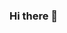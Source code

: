 ### Hi there 👋

<!--
**almeidas-tatiane/almeidas-tatiane** is a ✨ _special_ ✨ repository because its `README.md` (this file) appears on your GitHub profile.

I'm Test Analyst passionate about Software Quality

- 🔭 I’m currently working at IBM as Test Analyst in an international project in the telecom industry. Using technologies as: HP ALM, CA Agile Central, SoapUI, SQL and Unix.
- 🌱 I’m currently learning Selenium WebDriver, Java, Junit, PageObjects, Cucumber and JMeter. Willing to apply these knwoledges very soon in a new project.
- 👯 I’m looking to collaborate on Performance Testing with JMeter.
- 📫 How to reach me: https://www.linkedin.com/in/tatianealmeida/
- ⚡ Fun fact: In my free time I like to watch movies at Netflix, travel and study new Software Testing knwoledges, I started my study in this area in 2009 at @Iterasys and never stop, every year I find a way to continuous my improvement with new trainings and new test certifications.
-->
